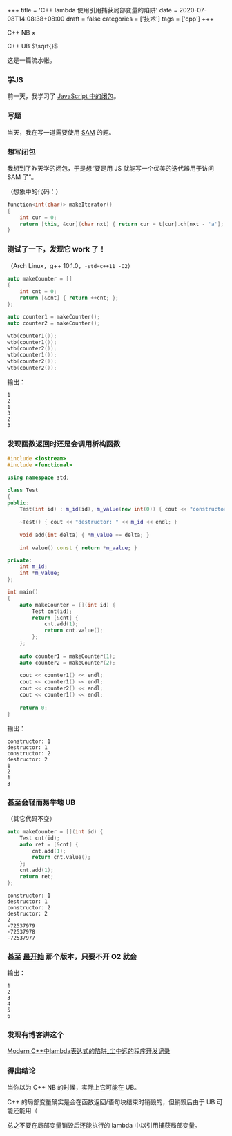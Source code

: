 +++
title = 'C++ lambda 使用引用捕获局部变量的陷阱'
date = 2020-07-08T14:08:38+08:00
draft = false
categories = ['技术']
tags = ['cpp']
+++

C++ NB $\times$

C++ UB $\sqrt{}$

<!--more-->

这是一篇流水帐。

### 学JS

前一天，我学习了 [JavaScript 中的闭包](https://zh.javascript.info/closure)。

### 写题

当天，我在写一道需要使用 [SAM](/post/后缀自动机sam学习笔记/) 的题。

### 想写闭包

我想到了昨天学的闭包，于是想“要是用 JS 就能写一个优美的迭代器用于访问 SAM 了”。
   
（想象中的代码：）

```cpp
function<int(char)> makeIterator()
{
    int cur = 0;
    return [this, &cur](char nxt) { return cur = t[cur].ch[nxt - 'a']; };
}
```

### 测试了一下，发现它 work 了！

（Arch Linux，g++ 10.1.0，`-std=c++11 -O2`）
    
```cpp
auto makeCounter = []
{
    int cnt = 0;
    return [&cnt] { return ++cnt; };
};

auto counter1 = makeCounter();
auto counter2 = makeCounter();

wtb(counter1());
wtb(counter1());
wtb(counter2());
wtb(counter1());
wtb(counter2());
wtb(counter2());
```

输出：

```
1
2
1
3
2
3
```

### 发现函数返回时还是会调用析构函数

```cpp
#include <iostream>
#include <functional>

using namespace std;

class Test
{
public:
    Test(int id) : m_id(id), m_value(new int(0)) { cout << "constructor: " << m_id << endl; }
    
    ~Test() { cout << "destructor: " << m_id << endl; }
    
    void add(int delta) { *m_value += delta; }
    
    int value() const { return *m_value; }

private:
    int m_id;
    int *m_value;
};

int main()
{
    auto makeCounter = [](int id) {
        Test cnt(id);
        return [&cnt] {
            cnt.add(1);
            return cnt.value();
        };
    };
    
    auto counter1 = makeCounter(1);
    auto counter2 = makeCounter(2);
    
    cout << counter1() << endl;
    cout << counter1() << endl;
    cout << counter2() << endl;
    cout << counter1() << endl;
    
    return 0;
}
```

输出：

```
constructor: 1
destructor: 1
constructor: 2
destructor: 2
1
2
1
3
```

### 甚至会轻而易举地 UB

（其它代码不变）

```cpp
auto makeCounter = [](int id) {
    Test cnt(id);
    auto ret = [&cnt] {
        cnt.add(1);
        return cnt.value();
    };
    cnt.add(1);
    return ret;
};
```

```
constructor: 1
destructor: 1
constructor: 2
destructor: 2
2
-72537979
-72537978
-72537977
```

### 甚至 [最开始](#测试了一下发现它-work-了) 那个版本，只要不开 O2 就会

输出：

```
1
2
3
4
5
6
```

### 发现有博客讲这个

[Modern C++中lambda表达式的陷阱_尘中远的程序开发记录](https://blog.csdn.net/czyt1988/article/details/80149695)

### 得出结论

当你以为 C++ NB 的时候，实际上它可能在 UB。

C++ 的局部变量确实是会在函数返回/语句块结束时销毁的，但销毁后由于 UB 可能还能用（

总之不要在局部变量销毁后还能执行的 lambda 中以引用捕获局部变量。
